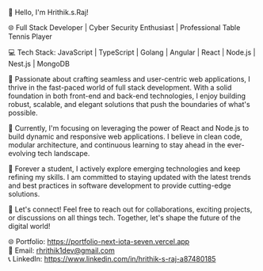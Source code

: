 👋 Hello, I'm Hrithik.s.Raj!

🌐 Full Stack Developer | Cyber Security Enthusiast | Professional Table Tennis Player 

💻 Tech Stack: JavaScript | TypeScript | Golang | Angular | React | Node.js | Nest.js | MongoDB

🚀 Passionate about crafting seamless and user-centric web applications, I thrive in the fast-paced world of full stack development. With a solid foundation in both front-end and back-end technologies, I enjoy building robust, scalable, and elegant solutions that push the boundaries of what's possible.

🔧 Currently, I'm focusing on leveraging the power of React and Node.js to build dynamic and responsive web applications. I believe in clean code, modular architecture, and continuous learning to stay ahead in the ever-evolving tech landscape.

🌱 Forever a student, I actively explore emerging technologies and keep refining my skills. I am committed to staying updated with the latest trends and best practices in software development to provide cutting-edge solutions.

🤝 Let's connect! Feel free to reach out for collaborations, exciting projects, or discussions on all things tech. Together, let's shape the future of the digital world!

🌐 Portfolio: https://portfolio-next-iota-seven.vercel.app <br>
📧 Email: rhrithik1dev@gmail.com <br>
📞 LinkedIn: https://www.linkedin.com/in/hrithik-s-raj-a87480185

